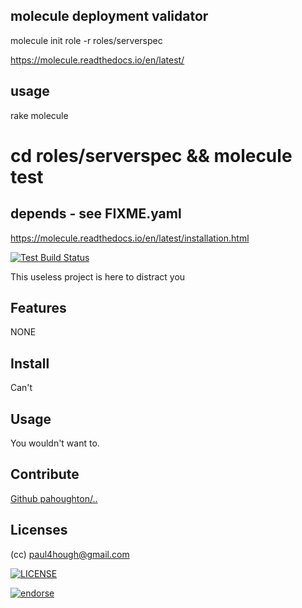 ## molecule deployment validator

molecule init role -r roles/serverspec

https://molecule.readthedocs.io/en/latest/

## usage

rake molecule

# cd roles/serverspec && molecule test

## depends - see FIXME.yaml

https://molecule.readthedocs.io/en/latest/installation.html



[![Test Build Status](https://travis-ci.org/pahoughton/...png)](https://travis-ci.org/pahoughton/..)

 This useless project is here to distract you

## Features

NONE

## Install

Can't

## Usage

You wouldn't want to.

## Contribute

[Github pahoughton/..](https://github.com/pahoughton/..)

## Licenses

(cc) <paul4hough@gmail.com>

[![LICENSE](http://i.creativecommons.org/l/by/3.0/88x31.png)](http://creativecommons.org/licenses/by/3.0/)

[![endorse](https://api.coderwall.com/pahoughton/endorsecount.png)](https://coderwall.com/pahoughton)
